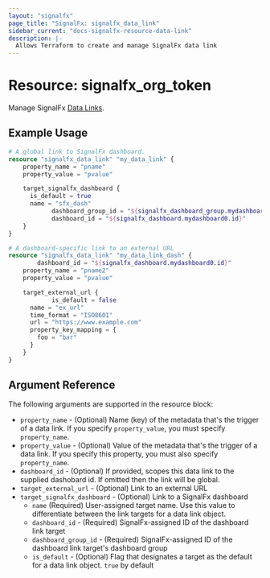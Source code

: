 ```yaml
---
layout: "signalfx"
page_title: "SignalFx: signalfx_data_link"
sidebar_current: "docs-signalfx-resource-data-link"
description: |-
  Allows Terraform to create and manage SignalFx data link
---
```


# Resource: signalfx_org_token

Manage SignalFx [Data Links](https://docs.signalfx.com/en/latest/managing/data-links.html).

## Example Usage

```terraform
# A global link to SignalFx dashboard.
resource "signalfx_data_link" "my_data_link" {
    property_name = "pname"
    property_value = "pvalue"

    target_signalfx_dashboard {
      is_default = true
      name = "sfx_dash"
			dashboard_group_id = "${signalfx_dashboard_group.mydashboardgroup0.id}"
			dashboard_id = "${signalfx_dashboard.mydashboard0.id}"
    }
}

# A dashboard-specific link to an external URL
resource "signalfx_data_link" "my_data_link_dash" {
		dashboard_id = "${signalfx_dashboard.mydashboard0.id}"
    property_name = "pname2"
    property_value = "pvalue"

    target_external_url {
			is_default = false
      name = "ex_url"
      time_format = "ISO8601"
      url = "https://www.example.com"
      property_key_mapping = {
        foo = "bar"
      }
    }
}
```

## Argument Reference

The following arguments are supported in the resource block:

* `property_name` - (Optional) Name (key) of the metadata that's the trigger of a data link. If you specify `property_value`, you must specify `property_name`.
* `property_value` - (Optional) Value of the metadata that's the trigger of a data link. If you specify this property, you must also specify `property_name`.
* `dashboard_id` - (Optional) If provided, scopes this data link to the supplied dashobard id. If omitted then the link will be global.
* `target_external_url` - (Optional) Link to an external URL
* `target_signalfx_dashboard` - (Optional) Link to a SignalFx dashboard
  * `name` (Required) User-assigned target name. Use this value to differentiate between the link targets for a data link object.
  * `dashboard_id` - (Required) SignalFx-assigned ID of the dashboard link target
  * `dashboard_group_id` - (Required) SignalFx-assigned ID of the dashboard link target's dashboard group
  * `is_default` - (Optional) Flag that designates a target as the default for a data link object. `true` by default
